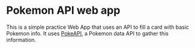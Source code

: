 # Pokemon API web app

This is a simple practice Web App that uses an API to fill a card with basic Pokemon info. It uses [PokeAPI](https://pokeapi.co/), a Pokemon data API to gather this information. 

